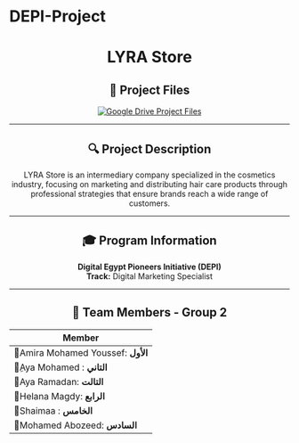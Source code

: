 # DEPI-Project

<h1 align="center">LYRA Store</h1>

<div align="center">
  
## 📁 Project Files

<a href="https://drive.google.com/drive/folders/16dY4jWPSJWfZNA-Bryo9AIfXXvdgku7v ">
  <img src="https://img.shields.io/badge/📂_Google_Drive-Access_Project_Files-4285F4?style=for-the-badge&logo=googledrive&logoColor=white" alt="Google Drive Project Files" />
</a>

---

## 🔍 Project Description
LYRA Store is an intermediary company specialized in the cosmetics industry, focusing on marketing and distributing hair care products through professional strategies that ensure brands reach a wide range of customers.

---

## 🎓 Program Information
**Digital Egypt Pioneers Initiative (DEPI)**  
**Track:** Digital Marketing Specialist

---

## 👥 Team Members - Group 2

| Member |
|--------|
| 🎯Amira Mohamed Youssef: **الأول**  |
| 🎯ِAya Mohamed : **التاني** |
| 🎯Aya Ramadan: **التالت** |
| 🎯Helana Magdy: **الرابع** |
| 🎯Shaimaa : **الخامس** |
| 🎯Mohamed Abozeed: **السادس** |

</div>
